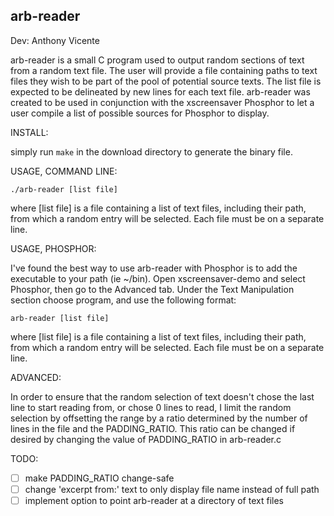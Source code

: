 arb-reader
-----------
Dev: Anthony Vicente

arb-reader is a small C program used to output random sections of text from a random text file. The user will provide a file containing paths to text files they wish to be part of the pool of potential source texts. The list file is expected to be delineated by new lines for each text file. arb-reader was created to be used in conjunction with the xscreensaver Phosphor to let a user compile a list of possible sources for Phosphor to display.

INSTALL:

simply run ```make``` in the download directory to generate the binary file.

USAGE, COMMAND LINE:

    ./arb-reader [list file]

where [list file] is a file containing a list of text files, including their path, from which a random entry will be selected. Each file must be on a separate line.

USAGE, PHOSPHOR:

I've found the best way to use arb-reader with Phosphor is to add the executable to your path (ie ~/bin). Open xscreensaver-demo and select Phosphor, then go to the Advanced tab. Under the Text Manipulation section choose program, and use the following format:

    arb-reader [list file]

where [list file] is a file containing a list of text files, including their path, from which a random entry will be selected. Each file must be on a separate line.

ADVANCED:

In order to ensure that the random selection of text doesn't chose the last line to start reading from, or chose 0 lines to read, I limit the random selection by offsetting the range by a ratio determined by the number of lines in the file and the PADDING_RATIO. This ratio can be changed if desired by changing the value of PADDING_RATIO in arb-reader.c

TODO:

- [ ] make PADDING_RATIO change-safe
- [ ] change 'excerpt from:' text to only display file name instead of full path
- [ ] implement option to point arb-reader at a directory of text files
